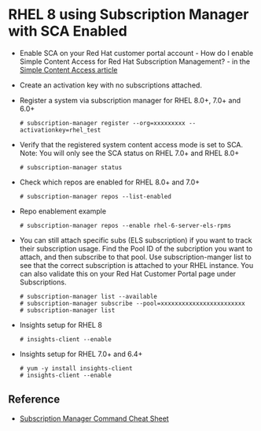 # RHEL 8 using Subscription Manager with SCA Enabled

- Enable SCA on your Red Hat customer portal account - How do I enable Simple Content Access for Red Hat Subscription Management? - in the [Simple Content Access article](https://access.redhat.com/articles/simple-content-access)

- Create an activation key with no subscriptions attached. 

- Register a system via subscription manager for RHEL 8.0+, 7.0+ and 6.0+

      # subscription-manager register --org=xxxxxxxxx --activationkey=rhel_test 
      
- Verify that the registered system content access mode is set to SCA.  Note: You will only see the SCA status on RHEL 7.0+ and RHEL 8.0+

      # subscription-manager status
      
- Check which repos are enabled for RHEL 8.0+ and 7.0+

      # subscription-manager repos --list-enabled
     
- Repo enablement example

      # subscription-manager repos --enable rhel-6-server-els-rpms    
      
- You can still attach specific subs (ELS subscription) if you want to track their subscription usage.  Find the Pool ID of the subcription you want to attach, and then subscribe to that pool.  Use subscription-manger list to see that the correct subscription is attached to your RHEL instance.  You can also validate this on your Red Hat Customer Portal page under Subscriptions.

      # subscription-manager list --available
      # subscription-manager subscribe --pool=xxxxxxxxxxxxxxxxxxxxxxxx
      # subscription-manager list
      
- Insights setup for RHEL 8

      # insights-client --enable
      
- Insights setup for RHEL 7.0+ and 6.4+

      # yum -y install insights-client
      # insights-client --enable
      
      


## Reference

- [Subscription Manager Command Cheat Sheet](https://access.redhat.com/sites/default/files/attachments/rh_sm_command_cheatsheet_1214_jcs_print.pdf)
